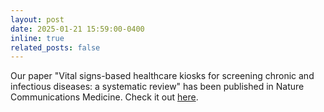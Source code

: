 ```yaml
---
layout: post
date: 2025-01-21 15:59:00-0400
inline: true
related_posts: false
---
```


Our paper "Vital signs-based healthcare kiosks for screening chronic and infectious diseases: a systematic review" has been published in Nature Communications Medicine. Check it out [here](https://www.nature.com/articles/s43856-025-00738-5).